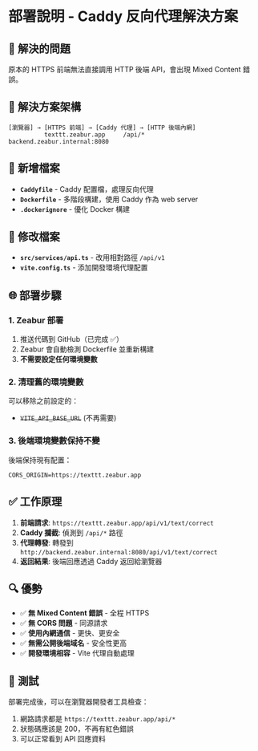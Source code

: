 # 部署說明 - Caddy 反向代理解決方案

## 🎯 解決的問題

原本的 HTTPS 前端無法直接調用 HTTP 後端 API，會出現 Mixed Content 錯誤。

## 🚀 解決方案架構

```
[瀏覽器] → [HTTPS 前端] → [Caddy 代理] → [HTTP 後端內網]
          texttt.zeabur.app     /api/*      backend.zeabur.internal:8080
```

## 📁 新增檔案

- **`Caddyfile`** - Caddy 配置檔，處理反向代理
- **`Dockerfile`** - 多階段構建，使用 Caddy 作為 web server
- **`.dockerignore`** - 優化 Docker 構建

## 🔧 修改檔案

- **`src/services/api.ts`** - 改用相對路徑 `/api/v1`
- **`vite.config.ts`** - 添加開發環境代理配置

## 🌐 部署步驟

### 1. Zeabur 部署
1. 推送代碼到 GitHub（已完成 ✅）
2. Zeabur 會自動檢測 Dockerfile 並重新構建
3. **不需要設定任何環境變數**

### 2. 清理舊的環境變數
可以移除之前設定的：
- ~~`VITE_API_BASE_URL`~~ (不再需要)

### 3. 後端環境變數保持不變
後端保持現有配置：
```
CORS_ORIGIN=https://texttt.zeabur.app
```

## ✅ 工作原理

1. **前端請求**: `https://texttt.zeabur.app/api/v1/text/correct`
2. **Caddy 攔截**: 偵測到 `/api/*` 路徑
3. **代理轉發**: 轉發到 `http://backend.zeabur.internal:8080/api/v1/text/correct`
4. **返回結果**: 後端回應透過 Caddy 返回給瀏覽器

## 🔍 優勢

- ✅ **無 Mixed Content 錯誤** - 全程 HTTPS
- ✅ **無 CORS 問題** - 同源請求
- ✅ **使用內網通信** - 更快、更安全
- ✅ **無需公開後端域名** - 安全性更高
- ✅ **開發環境相容** - Vite 代理自動處理

## 🧪 測試

部署完成後，可以在瀏覽器開發者工具檢查：
1. 網路請求都是 `https://texttt.zeabur.app/api/*`
2. 狀態碼應該是 200，不再有紅色錯誤
3. 可以正常看到 API 回應資料